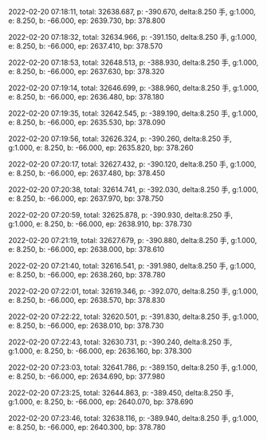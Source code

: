 2022-02-20 07:18:11, total: 32638.687, p: -390.670, delta:8.250 手, g:1.000, e: 8.250, b: -66.000, ep: 2639.730, bp: 378.800

2022-02-20 07:18:32, total: 32634.966, p: -391.150, delta:8.250 手, g:1.000, e: 8.250, b: -66.000, ep: 2637.410, bp: 378.570

2022-02-20 07:18:53, total: 32648.513, p: -388.930, delta:8.250 手, g:1.000, e: 8.250, b: -66.000, ep: 2637.630, bp: 378.320

2022-02-20 07:19:14, total: 32646.699, p: -388.960, delta:8.250 手, g:1.000, e: 8.250, b: -66.000, ep: 2636.480, bp: 378.180

2022-02-20 07:19:35, total: 32642.545, p: -389.190, delta:8.250 手, g:1.000, e: 8.250, b: -66.000, ep: 2635.530, bp: 378.090

2022-02-20 07:19:56, total: 32626.324, p: -390.260, delta:8.250 手, g:1.000, e: 8.250, b: -66.000, ep: 2635.820, bp: 378.260

2022-02-20 07:20:17, total: 32627.432, p: -390.120, delta:8.250 手, g:1.000, e: 8.250, b: -66.000, ep: 2637.480, bp: 378.450

2022-02-20 07:20:38, total: 32614.741, p: -392.030, delta:8.250 手, g:1.000, e: 8.250, b: -66.000, ep: 2637.970, bp: 378.750

2022-02-20 07:20:59, total: 32625.878, p: -390.930, delta:8.250 手, g:1.000, e: 8.250, b: -66.000, ep: 2638.910, bp: 378.730

2022-02-20 07:21:19, total: 32627.679, p: -390.880, delta:8.250 手, g:1.000, e: 8.250, b: -66.000, ep: 2638.000, bp: 378.610

2022-02-20 07:21:40, total: 32616.541, p: -391.980, delta:8.250 手, g:1.000, e: 8.250, b: -66.000, ep: 2638.260, bp: 378.780

2022-02-20 07:22:01, total: 32619.346, p: -392.070, delta:8.250 手, g:1.000, e: 8.250, b: -66.000, ep: 2638.570, bp: 378.830

2022-02-20 07:22:22, total: 32620.501, p: -391.830, delta:8.250 手, g:1.000, e: 8.250, b: -66.000, ep: 2638.010, bp: 378.730

2022-02-20 07:22:43, total: 32630.731, p: -390.240, delta:8.250 手, g:1.000, e: 8.250, b: -66.000, ep: 2636.160, bp: 378.300

2022-02-20 07:23:03, total: 32641.786, p: -389.150, delta:8.250 手, g:1.000, e: 8.250, b: -66.000, ep: 2634.690, bp: 377.980

2022-02-20 07:23:25, total: 32644.863, p: -389.450, delta:8.250 手, g:1.000, e: 8.250, b: -66.000, ep: 2640.070, bp: 378.690

2022-02-20 07:23:46, total: 32638.116, p: -389.940, delta:8.250 手, g:1.000, e: 8.250, b: -66.000, ep: 2640.300, bp: 378.780